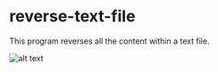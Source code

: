 # reverse-text-file
This program reverses all the content within a text file.  

![alt text](https://raw.githubusercontent.com/teddy-ui/reverse-text-file/main/ReverseFile.PNG)
